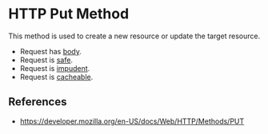 # HTTP Put Method

This method is used to create a new resource or update the target resource.

- Request has [body](/http/body).
- Request is [safe](/http/requests/safe).
- Request is [impudent](/http/requests/impudent).
- Request is [cacheable](/http/requests/cacheable).

## References

- https://developer.mozilla.org/en-US/docs/Web/HTTP/Methods/PUT
